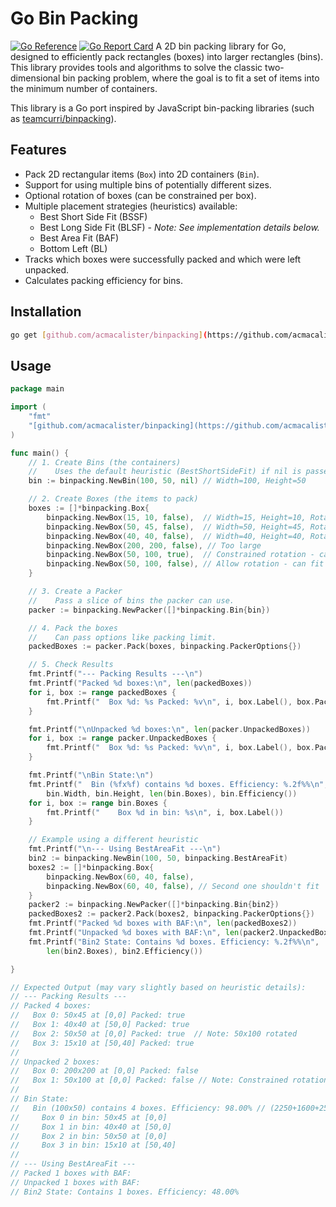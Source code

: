 # Go Bin Packing

[![Go Reference](https://pkg.go.dev/badge/github.com/acmacalister/binpacking.svg)](https://pkg.go.dev/github.com/acmacalister/binpacking)
[![Go Report Card](https://goreportcard.com/badge/github.com/acmacalister/binpacking)](https://goreportcard.com/report/github.com/acmacalister/binpacking)
A 2D bin packing library for Go, designed to efficiently pack rectangles (boxes) into larger rectangles (bins). This library provides tools and algorithms to solve the classic two-dimensional bin packing problem, where the goal is to fit a set of items into the minimum number of containers.

This library is a Go port inspired by JavaScript bin-packing libraries (such as [teamcurri/binpacking](https://github.com/teamcurri/binpacking)).

## Features

* Pack 2D rectangular items (`Box`) into 2D containers (`Bin`).
* Support for using multiple bins of potentially different sizes.
* Optional rotation of boxes (can be constrained per box).
* Multiple placement strategies (heuristics) available:
    * Best Short Side Fit (BSSF)
    * Best Long Side Fit (BLSF) - *Note: See implementation details below.*
    * Best Area Fit (BAF)
    * Bottom Left (BL)
* Tracks which boxes were successfully packed and which were left unpacked.
* Calculates packing efficiency for bins.

## Installation

```bash
go get [github.com/acmacalister/binpacking](https://github.com/acmacalister/binpacking)
```

## Usage

```go
package main

import (
	"fmt"
	"[github.com/acmacalister/binpacking](https://github.com/acmacalister/binpacking)" // Use the correct import path
)

func main() {
	// 1. Create Bins (the containers)
	//    Uses the default heuristic (BestShortSideFit) if nil is passed.
	bin := binpacking.NewBin(100, 50, nil) // Width=100, Height=50

	// 2. Create Boxes (the items to pack)
	boxes := []*binpacking.Box{
		binpacking.NewBox(15, 10, false),  // Width=15, Height=10, Rotation allowed
		binpacking.NewBox(50, 45, false),  // Width=50, Height=45, Rotation allowed
		binpacking.NewBox(40, 40, false),  // Width=40, Height=40, Rotation allowed
		binpacking.NewBox(200, 200, false), // Too large
		binpacking.NewBox(50, 100, true),  // Constrained rotation - cannot fit bin
		binpacking.NewBox(50, 100, false), // Allow rotation - can fit bin
	}

	// 3. Create a Packer
	//    Pass a slice of bins the packer can use.
	packer := binpacking.NewPacker([]*binpacking.Bin{bin})

	// 4. Pack the boxes
	//    Can pass options like packing limit.
	packedBoxes := packer.Pack(boxes, binpacking.PackerOptions{})

	// 5. Check Results
	fmt.Printf("--- Packing Results ---\n")
	fmt.Printf("Packed %d boxes:\n", len(packedBoxes))
	for i, box := range packedBoxes {
		fmt.Printf("  Box %d: %s Packed: %v\n", i, box.Label(), box.Packed)
	}

	fmt.Printf("\nUnpacked %d boxes:\n", len(packer.UnpackedBoxes))
	for i, box := range packer.UnpackedBoxes {
		fmt.Printf("  Box %d: %s Packed: %v\n", i, box.Label(), box.Packed)
	}

	fmt.Printf("\nBin State:\n")
	fmt.Printf("  Bin (%fx%f) contains %d boxes. Efficiency: %.2f%%\n",
		bin.Width, bin.Height, len(bin.Boxes), bin.Efficiency())
	for i, box := range bin.Boxes {
		fmt.Printf("    Box %d in bin: %s\n", i, box.Label())
	}

	// Example using a different heuristic
	fmt.Printf("\n--- Using BestAreaFit ---\n")
	bin2 := binpacking.NewBin(100, 50, binpacking.BestAreaFit)
	boxes2 := []*binpacking.Box{
		binpacking.NewBox(60, 40, false),
		binpacking.NewBox(60, 40, false), // Second one shouldn't fit
	}
	packer2 := binpacking.NewPacker([]*binpacking.Bin{bin2})
	packedBoxes2 := packer2.Pack(boxes2, binpacking.PackerOptions{})
	fmt.Printf("Packed %d boxes with BAF:\n", len(packedBoxes2))
	fmt.Printf("Unpacked %d boxes with BAF:\n", len(packer2.UnpackedBoxes))
	fmt.Printf("Bin2 State: Contains %d boxes. Efficiency: %.2f%%\n",
		len(bin2.Boxes), bin2.Efficiency())

}

// Expected Output (may vary slightly based on heuristic details):
// --- Packing Results ---
// Packed 4 boxes:
//   Box 0: 50x45 at [0,0] Packed: true
//   Box 1: 40x40 at [50,0] Packed: true
//   Box 2: 50x50 at [0,0] Packed: true  // Note: 50x100 rotated
//   Box 3: 15x10 at [50,40] Packed: true
//
// Unpacked 2 boxes:
//   Box 0: 200x200 at [0,0] Packed: false
//   Box 1: 50x100 at [0,0] Packed: false // Note: Constrained rotation
//
// Bin State:
//   Bin (100x50) contains 4 boxes. Efficiency: 98.00% // (2250+1600+2500+150)/5000
//     Box 0 in bin: 50x45 at [0,0]
//     Box 1 in bin: 40x40 at [50,0]
//     Box 2 in bin: 50x50 at [0,0]
//     Box 3 in bin: 15x10 at [50,40]
//
// --- Using BestAreaFit ---
// Packed 1 boxes with BAF:
// Unpacked 1 boxes with BAF:
// Bin2 State: Contains 1 boxes. Efficiency: 48.00%
````
